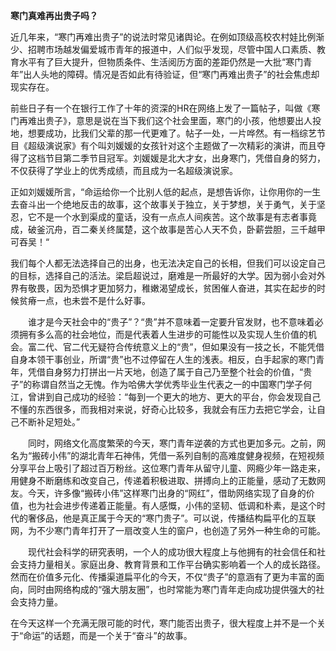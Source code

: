**寒门真难再出贵子吗？**

近几年来，“寒门再难出贵子”的说法时常见诸舆论。在例如顶级高校农村娃比例渐少、招聘市场越发偏爱城市青年的报道中，人们似乎发现，尽管中国人口素质、教育水平有了巨大提升，但物质条件、生活阅历方面的差距仍然是一大批“寒门青年”出人头地的障碍。情况是否如此有待验证，但“寒门再难出贵子”的社会焦虑却现实存在。

前些日子有一个在银行工作了十年的资深的HR在网络上发了一篇帖子，叫做《寒门再难出贵子》，意思是说在当下我们这个社会里面，寒门的小孩，他想要出人投地，想要成功，比我们父辈的那一代更难了。帖子一处，一片哗然。有一档综艺节目《超级演说家》有个叫刘媛媛的女孩针对这个主题做了一次精彩的演讲，而且夺得了这档节目第二季节目冠军。刘媛媛是北大才女，出身寒门，凭借自身的努力，不仅获得了学业上的优秀成绩，而且成为一名超级演说家。

正如刘媛媛所言，“命运给你一个比别人低的起点，是想告诉你，让你用你的一生去奋斗出一个绝地反击的故事，这个故事关于独立，关于梦想，关于勇气，关于坚忍，它不是一个水到渠成的童话，没有一点点人间疾苦。这个故事是有志者事竟成，破釜沉舟，百二秦关终属楚，这个故事是苦心人天不负，卧薪尝胆，三千越甲可吞吴！“

我们每个人都无法选择自己的出身，也无法决定自己的长相，但我们可以设定自己的目标，选择自己的活法。梁启超说过，磨难是一所最好的大学。因为弱小会对外界有敬畏，因为恐惧才更加努力，稚嫩渴望成长，贫困催人奋进，其实在起步的时候贫瘠一点，也未尝不是什么好事。

　　谁才是今天社会中的“贵子”？“贵”并不意味着一定要升官发财，也不意味着必须拥有多么高的社会地位，而是代表着人生进步的可能性以及实现人生价值的机会。富二代、官二代无疑符合传统意义上的“贵”，但如果没有一技之长，不能凭借自身本领干事创业，所谓“贵”也不过停留在人生的浅表。相反，白手起家的寒门青年，凭借自身努力打拼出一片天地，创造了属于自己乃至整个社会的价值，“贵子”的称谓自然当之无愧。作为哈佛大学优秀毕业生代表之一的中国寒门学子何江，曾讲到自己成功的经验：“每到一个更大的地方、更大的平台，你会发现自己不懂的东西很多，而我相对来说，好奇心比较多，我就会有压力去把它学会，让自己不断补足短处。”

　　同时，网络文化高度繁荣的今天，寒门青年逆袭的方式也更加多元。之前，网名为“搬砖小伟”的湖北青年石神伟，凭借一系列自制的高难度健身视频，在短视频分享平台上吸引了超过百万粉丝。这位寒门青年从留守儿童、网瘾少年一路走来，用健身不断磨练和改变自己，传递着积极进取、拼搏向上的正能量，感动了无数网友。今天，许多像“搬砖小伟”这样寒门出身的“网红”，借助网络实现了自身的价值，也为社会进步传递着正能量。有人感慨，小伟的坚韧、低调和朴素，是这个时代的奢侈品，他是真正属于今天的“寒门贵子”。可以说，传播结构扁平化的互联网，为不少寒门青年打开了一扇改变人生的窗户，也创造了另外一种生命的可能。

　　现代社会科学的研究表明，一个人的成功很大程度上与他拥有的社会信任和社会支持力量相关。家庭出身、教育背景和工作平台确实影响着一个人的成长路径。然而在价值多元化、传播渠道扁平化的今天，不仅“贵子”的意涵有了更为丰富的面向，同时由网络构成的“强大朋友圈”，也时常能为寒门青年走向成功提供强大的社会支持力量。

在今天这样一个充满无限可能的时代，寒门能否出贵子，很大程度上并不是一个关于“命运”的话题，而是一个关于“奋斗”的故事。

